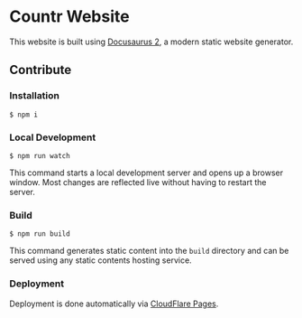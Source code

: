 # Countr Website

This website is built using [Docusaurus 2](https://docusaurus.io/), a modern static website generator.

## Contribute

### Installation

```
$ npm i
```

### Local Development

```
$ npm run watch
```

This command starts a local development server and opens up a browser window. Most changes are reflected live without having to restart the server.

### Build

```
$ npm run build
```

This command generates static content into the `build` directory and can be served using any static contents hosting service.

### Deployment

Deployment is done automatically via [CloudFlare Pages](https://pages.cloudflare.com/).
